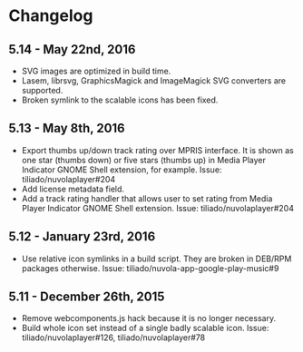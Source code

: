 Changelog
=========

5.14 - May 22nd, 2016
---------------------

  * SVG images are optimized in build time.
  * Lasem, librsvg, GraphicsMagick and ImageMagick SVG converters are supported.
  * Broken symlink to the scalable icons has been fixed.
  
5.13 - May 8th, 2016
--------------------

  * Export thumbs up/down track rating over MPRIS interface. It is shown as one star (thumbs down) or five stars
    (thumbs up) in Media Player Indicator GNOME Shell extension, for example. Issue: tiliado/nuvolaplayer#204
  * Add license metadata field.
  * Add a track rating handler that allows user to set rating from Media Player Indicator GNOME Shell extension.
    Issue: tiliado/nuvolaplayer#204

5.12 - January 23rd, 2016
-------------------------

  * Use relative icon symlinks in a build script. They are broken in DEB/RPM packages otherwise.
    Issue: tiliado/nuvola-app-google-play-music#9

5.11 - December 26th, 2015
--------------------------

  * Remove webcomponents.js hack because it is no longer necessary.
  * Build whole icon set instead of a single badly scalable icon.
    Issue: tiliado/nuvolaplayer#126, tiliado/nuvolaplayer#78
